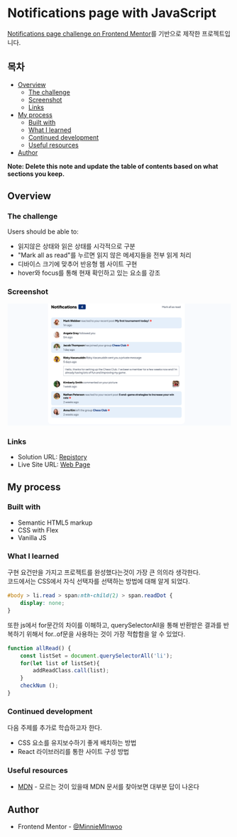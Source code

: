 # Notifications page with JavaScript

[Notifications page challenge on Frontend Mentor](https://www.frontendmentor.io/challenges/notifications-page-DqK5QAmKbC)를 기반으로 제작한 프로젝트입니다.

## 목차

- [Overview](#overview)
  - [The challenge](#the-challenge)
  - [Screenshot](#screenshot)
  - [Links](#links)
- [My process](#my-process)
  - [Built with](#built-with)
  - [What I learned](#what-i-learned)
  - [Continued development](#continued-development)
  - [Useful resources](#useful-resources)
- [Author](#author)

**Note: Delete this note and update the table of contents based on what sections you keep.**

## Overview



### The challenge

Users should be able to:
- 읽지않은 상태와 읽은 상태를 시각적으로 구분
- "Mark all as read"를 누르면 읽지 않은 메세지들을 전부 읽게 처리
- 디바이스 크기에 맞추어 반응형 웹 사이트 구현
- hover와 focus를 통해 현재 확인하고 있는 요소를 강조

### Screenshot

![](./screenshot.png)

### Links

- Solution URL: [Repistory](https://github.com/MinnieMinwoo/JS_Practice)
- Live Site URL: [Web Page](https://minnieminwoo.github.io/JS_Practice/)

## My process

### Built with

- Semantic HTML5 markup
- CSS with Flex
- Vanilla JS

### What I learned

구현 요건만을 가지고 프로젝트를 완성했다는것이 가장 큰 의의라 생각한다.  
코드에서는 CSS에서 자식 선택자를 선택하는 방법에 대해 알게 되었다.
```css
#body > li.read > span:nth-child(2) > span.readDot {
    display: none;
}
```
또한 js에서 for문간의 차이를 이해하고, querySelectorAll을 통해 반환받은 결과를 반복하기 위해서 for..of문을 사용하는 것이 가장 적합함을 알 수 있었다. 
```js
function allRead() {
    const listSet = document.querySelectorAll('li');
    for(let list of listSet){
        addReadClass.call(list);
    }
    checkNum ();
}
```

### Continued development
다음 주제를 추가로 학습하고자 한다.
- CSS 요소를 유지보수하기 좋게 배치하는 방법
- React 라이브러리를 통한 사이트 구성 방법

### Useful resources
- [MDN](https://developer.mozilla.org/ko/) - 모르는 것이 있을때 MDN 문서를 찾아보면 대부분 답이 나온다

## Author
- Frontend Mentor - [@MinnieMInwoo](https://www.frontendmentor.io/profile/MinnieMinwoo)
